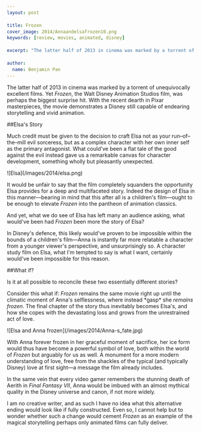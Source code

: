 ```yaml
---
layout: post

title: Frozen
cover_image: 2014/Annaandelsafrozen10.png
keywords: [review, movies, animated, disney]

excerpt: "The latter half of 2013 in cinema was marked by a torrent of unequivocally excellent films. Yet *Frozen*, the Walt Disney Animation Studios film, was perhaps the biggest surprise hit."

author:
  name: Benjamin Pan
---
```


The latter half of 2013 in cinema was marked by a torrent of unequivocally excellent films. Yet *Frozen*, the Walt Disney Animation Studios film, was perhaps the biggest surprise hit. With the recent dearth in Pixar masterpieces, the movie demonstrates a Disney still capable of endearing storytelling and vivid animation.

##Elsa's Story

Much credit must be given to the decision to craft Elsa not as your run–of–the–mill evil sorceress, but as a complex character with her own inner self as the primary antagonist. What could've been a flat tale of the good against the evil instead gave us a remarkable canvas for character development, something wholly but pleasantly unexpected.

<div class="full">
![Elsa](/images/2014/elsa.png)
</div>

It would be unfair to say that the film completely squanders the opportunity Elsa provides for a deep and multifaceted story. Indeed the design of Elsa in this manner—bearing in mind that this after all is a children's film—ought to be enough to elevate *Frozen* into the pantheon of animation classics.

And yet, what we do see of Elsa has left many an audience asking, what would've been had *Frozen* been more the story of Elsa?

In Disney's defence, this likely would've proven to be impossible within the bounds of a children's film—Anna is instantly far more relatable a character from a younger viewer's perspective, and unsurprisingly so. A character study film on Elsa, what I'm tempted to say is what I want, certainly would've been impossible for this reason.

##What if?

Is it at all possible to reconcile these two essentially different stories?

Consider this what if: *Frozen* remains the same movie right up until the climatic moment of Anna's selflessness, where instead \*gasp\* she *remains frozen*. The final chapter of the story thus inevitably becomes Elsa's, and how she copes with the devastating loss and grows from the unrestrained act of love.

<div class="full">
![Elsa and Anna frozen](/images/2014/Anna-s_fate.jpg)
</div>

With Anna forever frozen in her graceful moment of sacrifice, her ice form would thus have become a powerful symbol of love, both within the world of *Frozen* but arguably for us as well. A monument for a more modern understanding of love, free from the shackles of the typical (and typically Disney) love at first sight—a message the film already includes.

In the same vein that every video gamer remembers the stunning death of Aerith in *Final Fantasy VII*, Anna would be imbued with an almost mythical quality in the Disney universe and canon, if not more widely.

I am no creative writer, and as such I have no idea what this alternative ending would look like if fully constructed. Even so, I cannot help but to wonder whether such a change would cement *Frozen* as an example of the magical storytelling perhaps only animated films can fully deliver.
